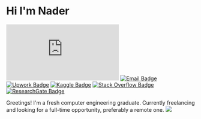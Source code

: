 # Hi I'm Nader

[![Résumé Badge](https://img.shields.io/badge/-Résumé-blue?style=flat&logo=giphy&logoColor=white&link=resume/resume.pdf)](resume/resume.pdf)
[![Email Badge](https://img.shields.io/badge/-Email-DB3552?style=flat&logo=Minutemailer&logoColor=white&link=mailto:naderabdalghani@outlook.com)](mailto:naderabdalghani@outlook.com)
[![Upwork Badge](https://img.shields.io/badge/-Upwork-6FDA44?style=flat&logo=Upwork&logoColor=white&link=http://bit.ly/2NaoE0o)](http://bit.ly/2NaoE0o)
[![Kaggle Badge](https://img.shields.io/badge/-Kaggle-20BEFF?style=flat&logo=Kaggle&logoColor=white&link=https://bit.ly/3lDgPk6)](https://bit.ly/3lDgPk6)
[![Stack Overflow Badge](https://img.shields.io/badge/stackoverflow-F58025?style=flat&logo=stackoverflow&logoColor=white&link=https://bit.ly/3kha6gq)](https://bit.ly/3kha6gq)
[![ResearchGate Badge](https://img.shields.io/badge/-ResearchGate-00CCBB?style=flat&logo=ResearchGate&logoColor=white&link=https://bit.ly/3EpH4Dr)](https://bit.ly/3EpH4Dr)

Greetings! I'm a fresh computer engineering graduate. Currently freelancing and looking for a full-time opportunity, preferably a remote one.
![](https://hit.yhype.me/github/profile?user_id=33901325)
